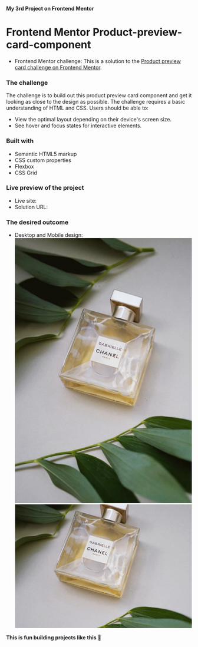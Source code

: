 **My 3rd Project on Frontend Mentor**
# Frontend Mentor Product-preview-card-component
- Frontend Mentor challenge: This is a solution to the [Product preview card challenge on Frontend Mentor](https://www.frontendmentor.io/challenges/product-preview-card-component-GO7UmttRfa).

### The challenge
The challenge is to build out this product preview card component and get it looking as close to the design as possible. The challenge requires a basic understanding of HTML and CSS.
Users should be able to:
- View the optimal layout depending on their device's screen size.
- See hover and focus states for interactive elements.

### Built with
- Semantic HTML5 markup
- CSS custom properties
- Flexbox
- CSS Grid
### Live preview of the project
- Live site: 
- Solution URL: 

### The desired outcome
- Desktop and Mobile design:
![desired outcome](./images/image-product-desktop.jpg)
![desired outcome](./images/image-product-mobile.jpg)

**This is fun building projects like this** 🚀